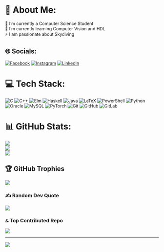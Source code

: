 # 💫 About Me:
🔭 I’m currently a Computer Science Student<br>🌱 I’m currently learning Computer Vision and HDL<br>⚡ I am passionate about Skydiving


## 🌐 Socials:
[![Facebook](https://img.shields.io/badge/Facebook-%231877F2.svg?logo=Facebook&logoColor=white)](https://www.facebook.com/share/16pKrZMsyM/) [![Instagram](https://img.shields.io/badge/Instagram-%23E4405F.svg?logo=Instagram&logoColor=white)](https://instagram.com/https://www.instagram.com/tudorpavalau?igsh=MTFxbnNiN3JkbHVqZw==) [![LinkedIn](https://img.shields.io/badge/LinkedIn-%230077B5.svg?logo=linkedin&logoColor=white)](https://linkedin.com/in/www.linkedin.com/in/tudor-ștefan-păvălău-b84062309) 

# 💻 Tech Stack:
![C](https://img.shields.io/badge/c-%2300599C.svg?style=for-the-badge&logo=c&logoColor=white) ![C++](https://img.shields.io/badge/c++-%2300599C.svg?style=for-the-badge&logo=c%2B%2B&logoColor=white) ![Elm](https://img.shields.io/badge/Elm-60B5CC?style=for-the-badge&logo=elm&logoColor=white) ![Haskell](https://img.shields.io/badge/Haskell-5e5086?style=for-the-badge&logo=haskell&logoColor=white) ![Java](https://img.shields.io/badge/java-%23ED8B00.svg?style=for-the-badge&logo=openjdk&logoColor=white) ![LaTeX](https://img.shields.io/badge/latex-%23008080.svg?style=for-the-badge&logo=latex&logoColor=white) ![PowerShell](https://img.shields.io/badge/PowerShell-%235391FE.svg?style=for-the-badge&logo=powershell&logoColor=white) ![Python](https://img.shields.io/badge/python-3670A0?style=for-the-badge&logo=python&logoColor=ffdd54) ![Oracle](https://img.shields.io/badge/Oracle-F80000?style=for-the-badge&logo=oracle&logoColor=white) ![MySQL](https://img.shields.io/badge/mysql-4479A1.svg?style=for-the-badge&logo=mysql&logoColor=white) ![PyTorch](https://img.shields.io/badge/PyTorch-%23EE4C2C.svg?style=for-the-badge&logo=PyTorch&logoColor=white) ![Git](https://img.shields.io/badge/git-%23F05033.svg?style=for-the-badge&logo=git&logoColor=white) ![GitHub](https://img.shields.io/badge/github-%23121011.svg?style=for-the-badge&logo=github&logoColor=white) ![GitLab](https://img.shields.io/badge/gitlab-%23181717.svg?style=for-the-badge&logo=gitlab&logoColor=white)
# 📊 GitHub Stats:
![](https://github-readme-stats.vercel.app/api?username=tudorpavalau&theme=dark&hide_border=false&include_all_commits=true&count_private=true)<br/>
![](https://nirzak-streak-stats.vercel.app/?user=tudorpavalau&theme=dark&hide_border=false)<br/>
![](https://github-readme-stats.vercel.app/api/top-langs/?username=tudorpavalau&theme=dark&hide_border=false&include_all_commits=true&count_private=true&layout=compact)

## 🏆 GitHub Trophies
![](https://github-profile-trophy.vercel.app/?username=tudorpavalau&theme=radical&no-frame=false&no-bg=false&margin-w=4)

### ✍️ Random Dev Quote
![](https://quotes-github-readme.vercel.app/api?type=horizontal&theme=radical)

### 🔝 Top Contributed Repo
![](https://github-contributor-stats.vercel.app/api?username=tudorpavalau&limit=5&theme=dark&combine_all_yearly_contributions=true)

---
[![](https://visitcount.itsvg.in/api?id=tudorpavalau&icon=0&color=0)](https://visitcount.itsvg.in)

<!-- Proudly created with GPRM ( https://gprm.itsvg.in ) -->
